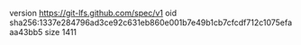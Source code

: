 version https://git-lfs.github.com/spec/v1
oid sha256:1337e284796ad3ce92c631eb860e001b7e49b1cb7cfcdf712c1075efaaa43bb5
size 1411
